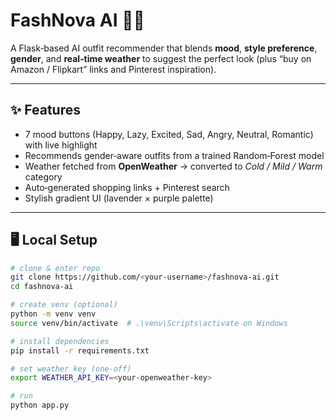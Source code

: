 # FashNova AI 👕✨  

A Flask‑based AI outfit recommender that blends **mood**, **style preference**, **gender**, and **real‑time weather** to suggest the perfect look (plus “buy on Amazon / Flipkart” links and Pinterest inspiration).

---

## ✨ Features
- 7 mood buttons (Happy, Lazy, Excited, Sad, Angry, Neutral, Romantic) with live highlight  
- Recommends gender‑aware outfits from a trained Random‑Forest model  
- Weather fetched from **OpenWeather** → converted to _Cold / Mild / Warm_ category  
- Auto‑generated shopping links + Pinterest search  
- Stylish gradient UI (lavender × purple palette)  

---

## 🖥️ Local Setup

```bash
# clone & enter repo
git clone https://github.com/<your‑username>/fashnova-ai.git
cd fashnova-ai

# create venv (optional)
python -m venv venv
source venv/bin/activate  # .\venv\Scripts\activate on Windows

# install dependencies
pip install -r requirements.txt

# set weather key (one‑off)
export WEATHER_API_KEY=<your‑openweather-key>

# run
python app.py

